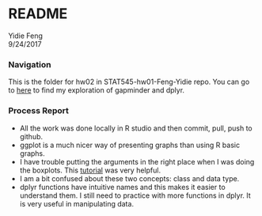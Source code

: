 # README
Yidie Feng  
9/24/2017  
### Navigation

This is the folder for hw02 in STAT545-hw01-Feng-Yidie repo. You can go to [here](https://github.com/yidie/STAT545-hw-Feng-Yidie/blob/master/hw02/Explore_gapminder_and_use_dplyr.md) to find my exploration of gapminder and dplyr.

### Process Report
- All the work was done locally in R studio and then commit, pull, push to github.
- ggplot is a much nicer way of presenting graphs than using R basic graphs.
- I have trouble putting the arguments in the right place when I was doing the boxplots. This [tutorial](https://www.tutorialgateway.org/r-ggplot2-boxplot/) was very helpful.
- I am a bit confused about these two concepts: class and data type.
- dplyr functions have intuitive names and this makes it easier to understand them. I still need to practice with more functions in dplyr. It is very useful in manipulating data.


